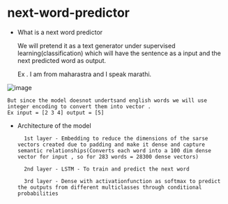# next-word-predictor

- What is a next word predictor 

    We will pretend it as a text generator under supervised learning(classification) which will have the sentence as a input and the next predicted word as output.

    Ex . I am from maharastra and I speak marathi.

![image](https://github.com/Subhaaaaa/next-word-predictor/assets/101266414/afa70de9-f730-4c61-a258-278266feaec6)

  

    But since the model doesnot undertsand english words we will use integer encoding to convert them into vector .
    Ex input = [2 3 4] output = [5]
 
- Architecture of the model 
        
        1st layer - Embedding to reduce the dimensions of the sarse vectors created due to padding and make it dense and capture semantic relationships(Converts each word into a 100 dim dense vector for input , so for 283 words = 28300 dense vectors)

        2nd layer - LSTM - To train and predict the next word 

        3rd layer - Dense with activationfunction as softmax to predict the outputs from different multiclasses through conditional probabilities


